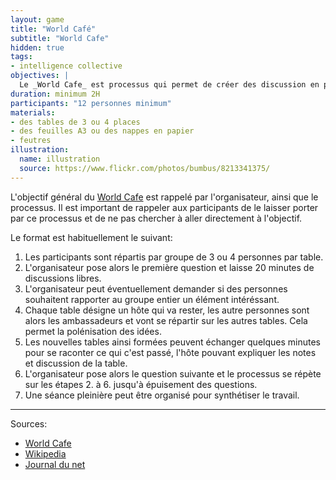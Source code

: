 ```yaml
---
layout: game
title: "World Café"
subtitle: "World Cafe"
hidden: true
tags:
- intelligence collective
objectives: |
  Le _World Cafe_ est processus qui permet de créer des discussion en profondeur et de faire émerger une intelligence collective.
duration: minimum 2H
participants: "12 personnes minimum"
materials:
- des tables de 3 ou 4 places
- des feuilles A3 ou des nappes en papier
- feutres
illustration:
  name: illustration
  source: https://www.flickr.com/photos/bumbus/8213341375/
---
```


L'objectif général du [World Cafe] est rappelé par l'organisateur, ainsi que le processus. Il est important de rappeler aux participants de le laisser porter par ce processus et de ne pas chercher à aller directement à l'objectif.

Le format est habituellement le suivant:

1. Les participants sont répartis par groupe de 3 ou 4 personnes par table.
2. L'organisateur pose alors le première question et laisse 20 minutes de discussions libres.
3. L'organisateur peut éventuellement demander si des personnes souhaitent rapporter au groupe entier un élément intéréssant.
4. Chaque table désigne un hôte qui va rester, les autre personnes sont alors les ambassadeurs et vont se répartir sur les autres tables. Cela permet la polénisation des idées.
5. Les nouvelles tables ainsi formées peuvent échanger quelques minutes pour se raconter ce qui c'est passé, l'hôte pouvant expliquer les notes et discussion de la table.
6. L'organisateur pose alors le question suivante et le processus se répète sur les étapes 2. à 6. jusqu'à épuisement des questions.
7. Une séance pleinière peut être organisé pour synthétiser le travail.



---
Sources:

- [World Cafe]
- [Wikipedia](https://en.wikipedia.org/wiki/World_Caf%C3%A9_%28conversational_process%29)
- [Journal du net](http://www.journaldunet.com/management/efficacite-personnelle/1154533-world-cafe/)


[World Cafe]: http://www.theworldcafe.com/
